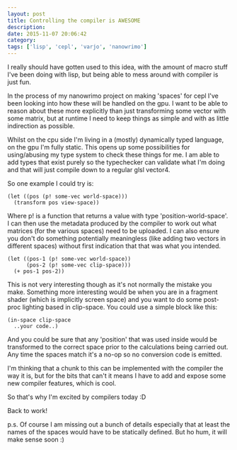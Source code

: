 ```yaml
---
layout: post
title: Controlling the compiler is AWESOME
description:
date: 2015-11-07 20:06:42
category:
tags: ['lisp', 'cepl', 'varjo', 'nanowrimo']
---
```


I really should have gotten used to this idea, with the amount of macro stuff Ι've been doing with lisp, but being able to mess around with compiler is just fun.

In the process of my nanowrimo project on making 'spaces' for cepl Ι've been looking into how these will be handled on the gpu. I want to be able to reason about these more explicitly than just transforming some vector with some matrix, but at runtime Ι need to keep things as simple and with as little indirection as possible.

Whilst on the cpu side I'm living in a (mostly) dynamically typed language, on the gpu I'm fully static. This opens up some possibilities for using/abusing my type system to check these things for me. I am able to add types that exist purely so the typechecker can validate what I'm doing and that will just compile down to a regular glsl vector4.

So one example I could try is:

    (let ((pos (p! some-vec world-space)))
      (transform pos view-space))

Where p! is a function that returns a value with type 'position-world-space'. I can then use the metadata produced by the compiler to work out what matrices (for the various spaces) need to be uploaded. I can also ensure you don't do something potentially meaningless (like adding two vectors in different spaces) without first indication that that was what you intended.

    (let ((pos-1 (p! some-vec world-space))
          (pos-2 (p! some-vec clip-space)))
      (+ pos-1 pos-2))

This is not very interesting though as it's not normally the mistake you make. Something more interesting would be when you are in a fragment shader (which is implicitly screen space) and you want to do some post-proc lighting based in clip-space. You could use a simple block like this:

    (in-space clip-space
      ..your code..)

And you could be sure that any 'position' that was used inside would be transformed to the correct space prior to the calculations being carried out. Any time the spaces match it's a no-op so no conversion code is emitted.


I'm thinking that a chunk to this can be implemented with the compiler the way it is, but for the bits that can't it means I have to add and expose some new compiler features, which is cool.

So that's why I'm excited by compilers today :D

Back to work!

p.s. Of course Ι am missing out a bunch of details especially that at least the names of the spaces would have to be statically defined. But ho hum, it will make sense soon :)
